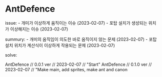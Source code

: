 # AntDefence

issue: 
    - 개미가 이상하게 움직이는 이슈 (2023-02-07)
    - 포탑 설치가 생성되는 위치가 이상해지는 이슈 (2023-02-07)
    

summury: 
    - 개미의 움직임이 의도한 바로 움직이지 않는 문제 (2023-02-07)
    - 포탑 설치 위치가 계산식이 이상하게 작용되는 문제 (2023-02-07)

solve: 
    

AntDefence // 0.0.1 ver // 2023-02-07 // "Start"
AntDefence // 0.1.0 ver // 2023-02-07 // "Make main, add sprites, make ant and canon


